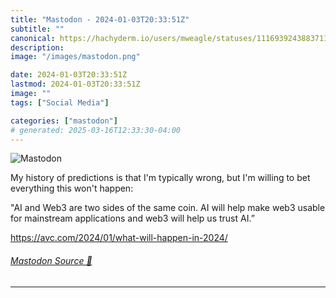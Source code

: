 ```yaml
---
title: "Mastodon - 2024-01-03T20:33:51Z"
subtitle: ""
canonical: https://hachyderm.io/users/mweagle/statuses/111693924388371130
description:
image: "/images/mastodon.png"

date: 2024-01-03T20:33:51Z
lastmod: 2024-01-03T20:33:51Z
image: ""
tags: ["Social Media"]

categories: ["mastodon"]
# generated: 2025-03-16T12:33:30-04:00
---
```

![Mastodon](/images/mastodon.png)

<p>My history of predictions is that I&#39;m typically wrong, but I&#39;m willing to bet everything this won&#39;t happen:</p><p>&quot;AI and Web3 are two sides of the same coin. AI will help make web3 usable for mainstream applications and web3 will help us trust AI.”</p><p><a href="https://avc.com/2024/01/what-will-happen-in-2024/" target="_blank" rel="nofollow noopener noreferrer" translate="no"><span class="invisible">https://</span><span class="ellipsis">avc.com/2024/01/what-will-happ</span><span class="invisible">en-in-2024/</span></a></p>


###### [Mastodon Source 🐘](https://hachyderm.io/@mweagle/111693924388371130)

___
